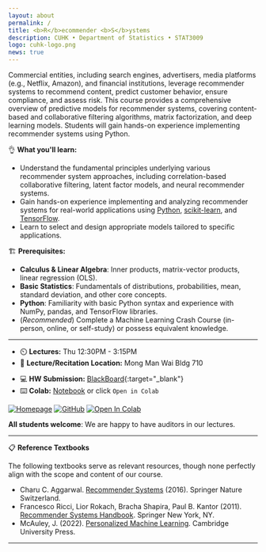 ```yaml
---
layout: about
permalink: /
title: <b>R</b>ecommender <b>S</b>ystems
description: CUHK • Department of Statistics • STAT3009
logo: cuhk-logo.png
news: true
---
```


Commercial entities, including search engines, advertisers, media platforms (e.g., Netflix, Amazon), and financial institutions, leverage recommender systems to recommend content, predict customer behavior, ensure compliance, and assess risk. This course provides a comprehensive overview of predictive models for recommender systems, covering content-based and collaborative filtering algorithms, matrix factorization, and deep learning models. Students will gain hands-on experience implementing recommender systems using Python.

👌 **What you'll learn:**

- Understand the fundamental principles underlying various recommender system approaches, including correlation-based collaborative filtering, latent factor models, and neural recommender systems.
- Gain hands-on experience implementing and analyzing recommender systems for real-world applications using [Python](https://www.python.org/), [scikit-learn](https://scikit-learn.org/stable/), and [TensorFlow](https://www.tensorflow.org/).
- Learn to select and design appropriate models tailored to specific applications.

🏗️ **Prerequisites:**

- **Calculus & Linear Algebra**: Inner products, matrix-vector products, linear regression (OLS).
- **Basic Statistics**: Fundamentals of distributions, probabilities, mean, standard deviation, and other core concepts.
- **Python**: Familiarity with basic Python syntax and experience with NumPy, pandas, and TensorFlow libraries.
- (*Recommended*) Complete a Machine Learning Crash Course (in-person, online, or self-study) or possess equivalent knowledge.

***

- ⏲️ **Lectures:** Thu 12:30PM - 3:15PM
- 🎒 **Lecture/Recitation Location:** Mong Man Wai Bldg 710
<!-- - **Office Hours Location:** [Gates-Hillman Center 8228](https://goo.gl/maps/74vUj6uoaTTzYM937){:target="\_blank"} -->
<!-- - **Discussion:** [Piazza](https://piazza.com){:target="\_blank"} -->
- 💻 **HW Submission:** [BlackBoard](https://blackboard.cuhk.edu.hk/){:target="\_blank"}
- ⌨️ **Colab:** [Notebook](https://drive.google.com/file/d/1EDHHDHJf4iYb452fEb70tEC2E9dbuLwK/view?usp=sharing) or click `Open in Colab`

[![Homepage](https://img.shields.io/badge/homepage-blueviolet?logo=htmx)](https://www.bendai.org/CUHK-STAT3009/)
[![GitHub](https://img.shields.io/badge/Github-black.svg?logo=github)](https://github.com/statmlben/CUHK-STAT3009)
[![Open In Colab](https://colab.research.google.com/assets/colab-badge.svg)](https://drive.google.com/file/d/1EDHHDHJf4iYb452fEb70tEC2E9dbuLwK/view?usp=sharing)


**All students welcome**: We are happy to have auditors in our lectures.

***

📋 **Reference Textbooks** 

The following textbooks serve as relevant resources, though none perfectly align with the scope and content of our course.

- Charu C. Aggarwal. [Recommender Systems](https://doi.org/10.1007/978-3-319-29659-3) (2016). Springer Nature Switzerland.
- Francesco Ricci, Lior Rokach, Bracha Shapira, Paul B. Kantor (2011). [Recommender Systems Handbook](https://doi.org/10.1007/978-0-387-85820-3). Springer New York, NY.
- McAuley, J. (2022). [Personalized Machine Learning](https://cseweb.ucsd.edu/~jmcauley/pml/). Cambridge University Press.

***